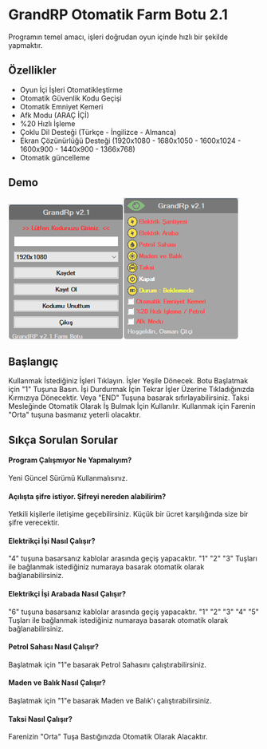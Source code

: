 # GrandRP Otomatik Farm Botu 2.1

Programın temel amacı, işleri doğrudan oyun içinde hızlı bir şekilde yapmaktır.

## Özellikler

-   Oyun İçi İşleri Otomatikleştirme
-   Otomatik Güvenlik Kodu Geçişi
-   Otomatik Emniyet Kemeri
-   Afk Modu (ARAÇ İÇİ)
-   %20 Hızlı İşleme
-   Çoklu Dil Desteği (Türkçe - İngilizce - Almanca)
-   Ekran Çözünürlüğü Desteği (1920x1080 - 1680x1050 - 1600x1024 - 1600x900 - 1440x900 - 1366x768)
-   Otomatik güncelleme

## Demo

![1](https://github.com/osmancitci/GrandRp-Farm/blob/main/Template/TR1.png?raw=true)![2](https://github.com/osmancitci/GrandRp-Farm/blob/main/Template/TR2.png?raw=true)

## Başlangıç

Kullanmak İstediğiniz İşleri Tıklayın. İşler Yeşile Dönecek. Botu Başlatmak için "1" Tuşuna Basın. İşi Durdurmak İçin Tekrar İşler Üzerine Tıkladığınızda Kırmızıya Dönecektir. Veya "END" Tuşuna basarak sıfırlayabilirsiniz.
Taksi Mesleğinde Otomatik Olarak İş Bulmak İçin Kullanılır. Kullanmak için Farenin "Orta" tuşuna basmanız yeterli olacaktır.

## Sıkça Sorulan Sorular

#### Program Çalışmıyor Ne Yapmalıyım?

Yeni Güncel Sürümü Kullanmalısınız.

#### Açılışta şifre istiyor. Şifreyi nereden alabilirim?

Yetkili kişilerle iletişime geçebilirsiniz. Küçük bir ücret karşılığında size bir şifre verecektir.

#### Elektrikçi İşi Nasıl Çalışır?

"4" tuşuna basarsanız kablolar arasında geçiş yapacaktır. "1" "2" "3" Tuşları ile bağlanmak istediğiniz numaraya basarak otomatik olarak bağlanabilirsiniz.

#### Elektrikçi İşi Arabada Nasıl Çalışır?

"6" tuşuna basarsanız kablolar arasında geçiş yapacaktır. "1" "2" "3" "4" "5" Tuşları ile bağlanmak istediğiniz numaraya basarak otomatik olarak bağlanabilirsiniz.

#### Petrol Sahası Nasıl Çalışır?

Başlatmak için "1"e basarak Petrol Sahasını çalıştırabilirsiniz.

#### Maden ve Balık Nasıl Çalışır?

Başlatmak için "1"e basarak Maden ve Balık'ı çalıştırabilirsiniz.

#### Taksi Nasıl Çalışır?

Farenizin "Orta" Tuşa Bastığınızda Otomatik Olarak Alacaktır.
